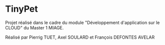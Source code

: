 # TinyPet
Projet réalisé dans le cadre du module "Développement d'application sur le CLOUD" du Master 1 MIAGE.

Réalisé par Pierrig TUET, Axel SOULARD et François DEFONTES AVELAR